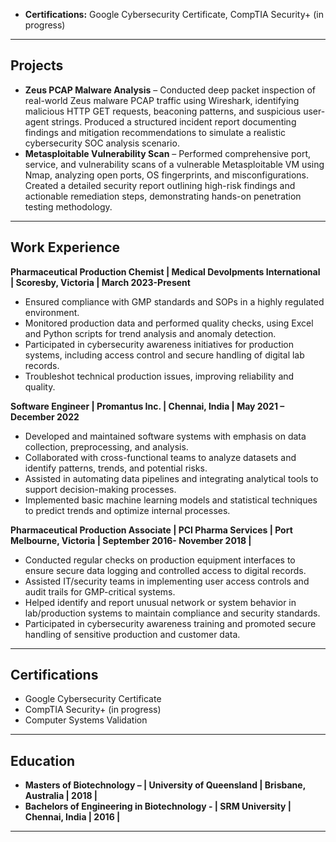 - **Certifications:** Google Cybersecurity Certificate, CompTIA Security+ (in progress)

---

## Projects
- **Zeus PCAP Malware Analysis** – Conducted deep packet inspection of real-world Zeus malware PCAP traffic using Wireshark, identifying malicious HTTP GET requests, beaconing patterns, and suspicious user-agent strings. Produced a structured incident report documenting findings and mitigation recommendations to simulate a realistic cybersecurity SOC analysis scenario.
- **Metasploitable Vulnerability Scan** – Performed comprehensive port, service, and vulnerability scans of a vulnerable Metasploitable VM using Nmap, analyzing open ports, OS fingerprints, and misconfigurations. Created a detailed security report outlining high-risk findings and actionable remediation steps, demonstrating hands-on penetration testing methodology.

---

## Work Experience

**Pharmaceutical Production Chemist | Medical Devolpments International | Scoresby, Victoria | March 2023-Present**
- Ensured compliance with GMP standards and SOPs in a highly regulated environment.  
- Monitored production data and performed quality checks, using Excel and Python scripts for trend analysis and anomaly detection.   
- Participated in cybersecurity awareness initiatives for production systems, including access control and secure handling of digital lab records.
-  Troubleshot technical production issues, improving reliability and quality.

**Software Engineer | Promantus Inc. | Chennai, India |  May 2021 – December 2022**  
- Developed and maintained software systems with emphasis on data collection, preprocessing, and analysis.  
- Collaborated with cross-functional teams to analyze datasets and identify patterns, trends, and potential risks.
- Assisted in automating data pipelines and integrating analytical tools to support decision-making processes.
- Implemented basic machine learning models and statistical techniques to predict trends and optimize internal processes.

**Pharmaceutical Production Associate | PCI Pharma Services | Port Melbourne, Victoria | September 2016- November 2018 |**  
- Conducted regular checks on production equipment interfaces to ensure secure data logging and controlled access to digital records.  
- Assisted IT/security teams in implementing user access controls and audit trails for GMP-critical systems.  
- Helped identify and report unusual network or system behavior in lab/production systems to maintain compliance and security standards.  
- Participated in cybersecurity awareness training and promoted secure handling of sensitive production and customer data.

---

## Certifications
- Google Cybersecurity Certificate   
- CompTIA Security+ (in progress)
- Computer Systems Validation

---

## Education
- **Masters of Biotechnology  – | University of Queensland | Brisbane, Australia | 2018 |**
- **Bachelors of Engineering in Biotechnology - | SRM University | Chennai, India | 2016 |**

---
